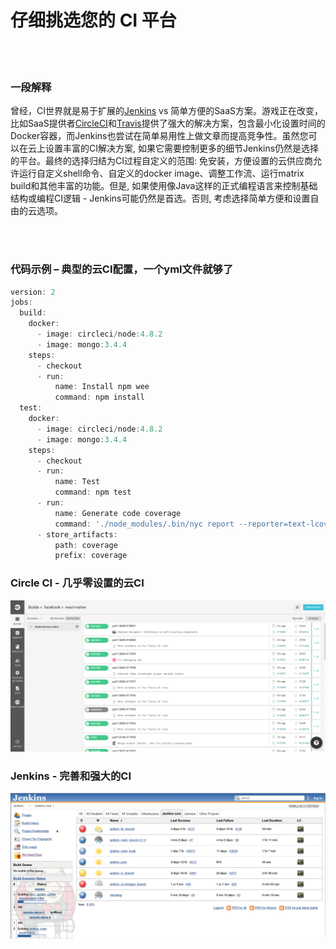 # 仔细挑选您的 CI 平台

<br/><br/>


### 一段解释

曾经，CI世界就是易于扩展的[Jenkins](https://jenkins.io/) vs 简单方便的SaaS方案。游戏正在改变，比如SaaS提供者[CircleCI](https://circleci.com/)和[Travis](https://travis-ci.org/)提供了强大的解决方案，包含最小化设置时间的Docker容器，而Jenkins也尝试在简单易用性上做文章而提高竞争性。虽然您可以在云上设置丰富的CI解决方案, 如果它需要控制更多的细节Jenkins仍然是选择的平台。最终的选择归结为CI过程自定义的范围: 免安装，方便设置的云供应商允许运行自定义shell命令、自定义的docker image、调整工作流、运行matrix build和其他丰富的功能。但是, 如果使用像Java这样的正式编程语言来控制基础结构或编程CI逻辑 - Jenkins可能仍然是首选。否则, 考虑选择简单方便和设置自由的云选项。

<br/><br/>


### 代码示例 – 典型的云CI配置，一个yml文件就够了
```javascript
version: 2
jobs:
  build:
    docker:
      - image: circleci/node:4.8.2
      - image: mongo:3.4.4
    steps:
      - checkout
      - run:
          name: Install npm wee
          command: npm install
  test:
    docker:
      - image: circleci/node:4.8.2
      - image: mongo:3.4.4
    steps:
      - checkout
      - run:
          name: Test
          command: npm test
      - run:
          name: Generate code coverage
          command: './node_modules/.bin/nyc report --reporter=text-lcov'      
      - store_artifacts:
          path: coverage
          prefix: coverage

```


 
 ### Circle CI - 几乎零设置的云CI
![alt text](https://github.com/goldbergyoni/nodebestpractices/blob/master/assets/images/circleci.png "API error handling")

### Jenkins - 完善和强大的CI
![alt text](https://github.com/goldbergyoni/nodebestpractices/blob/master/assets/images/jenkins_dashboard.png "API error handling")

 
<br/><br/>
